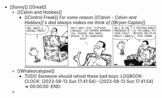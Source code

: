 - [[funny]] [[Great]]
	- [[Calvin and Hobbes]]
		- [[Control Freak]] *For some reason [[Calvin - Calvin and Hobbes]]'s dad always makes me think of [[Bryan Caplan]]* ![image.png](../assets/image_1691944749442_0.png)
	- [[Whaleocalypse]]
		- TODO Someone should rehost these bad boys
		  :LOGBOOK:
		  CLOCK: [2023-08-13 Sun 17:41:54]--[2023-08-13 Sun 17:41:54] =>  00:00:00
		  :END:
	-
